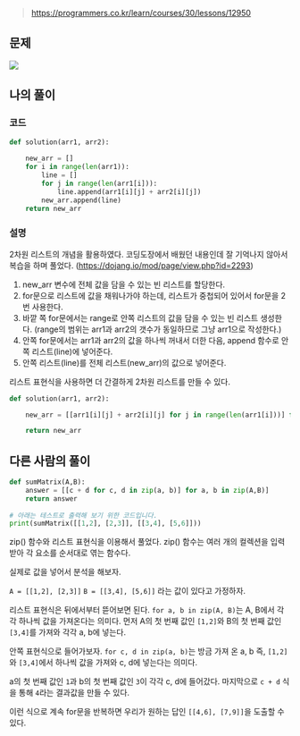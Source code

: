 > https://programmers.co.kr/learn/courses/30/lessons/12950

## 문제
![](https://images.velog.io/images/suasue/post/3695b5da-5e8d-4a77-a890-08ff32f9c230/dfsf.PNG)

## 나의 풀이
### 코드
```python
def solution(arr1, arr2):
    
    new_arr = []
    for i in range(len(arr1)):
        line = []
        for j in range(len(arr1[i])):
            line.append(arr1[i][j] + arr2[i][j])
        new_arr.append(line)
    return new_arr
```

### 설명
2차원 리스트의 개념을 활용하였다. 코딩도장에서 배웠던 내용인데 잘 기억나지 않아서 복습을 하며 풀었다. (https://dojang.io/mod/page/view.php?id=2293)

1. new_arr 변수에 전체 값을 담을 수 있는 빈 리스트를 할당한다.
2. for문으로 리스트에 값을 채워나가야 하는데, 리스트가 중첩되어 있어서 for문을 2번 사용한다. 
3. 바깥 쪽 for문에서는 range로 안쪽 리스트의 값을 담을 수 있는 빈 리스트 생성한다. (range의 범위는 arr1과 arr2의 갯수가 동일하므로 그냥 arr1으로 작성한다.)
5. 안쪽 for문에서는 arr1과 arr2의 값을 하나씩 꺼내서 더한 다음, append 함수로 안쪽 리스트(line)에 넣어준다.
6. 안쪽 리스트(line)를 전체 리스트(new_arr)의 값으로 넣어준다.

리스트 표현식을 사용하면 더 간결하게 2차원 리스트를 만들 수 있다. 
```python
def solution(arr1, arr2):

    new_arr = [[arr1[i][j] + arr2[i][j] for j in range(len(arr1[i]))] for i in range(len(arr1))]

    return new_arr
```

## 다른 사람의 풀이
```python
def sumMatrix(A,B):
    answer = [[c + d for c, d in zip(a, b)] for a, b in zip(A,B)]
    return answer
    
# 아래는 테스트로 출력해 보기 위한 코드입니다.
print(sumMatrix([[1,2], [2,3]], [[3,4], [5,6]]))
```

zip() 함수와 리스트 표현식을 이용해서 풀었다. zip() 함수는 여러 개의 컬렉션을 입력받아 각 요소를 순서대로 엮는 함수다.

실제로 값을 넣어서  분석을 해보자.

`A = [[1,2], [2,3]]`
`B = [[3,4], [5,6]]` 라는 값이 있다고 가정하자. 

리스트 표현식은 뒤에서부터 뜯어보면 된다. 
`for a, b in zip(A, B)`는 A, B에서 각각 하나씩 값을 가져온다는 의미다. 먼저 A의 첫 번째 값인 `[1,2]`와 B의 첫 번째 값인 `[3,4]`를 가져와 각각 a, b에 넣는다.

안쪽 표현식으로 들어가보자. 
`for c, d in zip(a, b)`는 방금 가져 온 a, b 즉, `[1,2]`와 `[3,4]`에서 하나씩 값을 가져와 c, d에 넣는다는 의미다. 

a의 첫 번째 값인 `1`과 b의 첫 번째 값인 `3`이 각각 c, d에 들어갔다. 마지막으로 `c + d` 식을 통해 `4`라는 결과값을 만들 수 있다. 

이런 식으로 계속 for문을 반복하면 우리가 원하는 답인 `[[4,6], [7,9]]`을 도출할 수 있다.  
